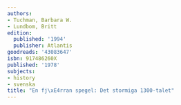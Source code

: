 ```yaml
---
authors:
- Tuchman, Barbara W.
- Lundbom, Britt
edition:
  published: '1994'
  publisher: Atlantis
goodreads: '43083647'
isbn: 917486260X
published: '1978'
subjects:
- history
- svenska
title: "En fj\xE4rran spegel: Det stormiga 1300-talet"
---
```


